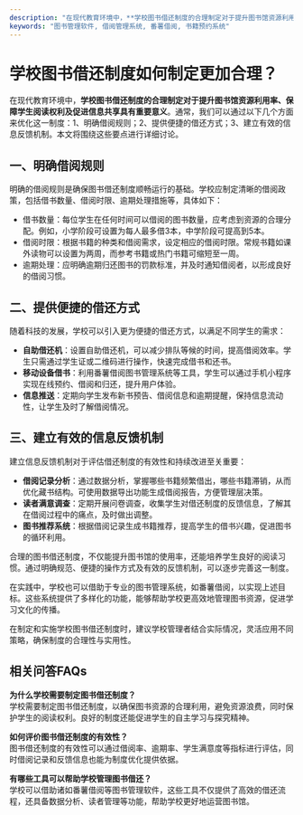 ```yaml
---
description: "在现代教育环境中，**学校图书借还制度的合理制定对于提升图书馆资源利用率、保障学生阅读权利及促进信息共享具有重要意义**。通常，我们可以通过以下几个方面来优化这一制度：1、明确借阅规则；2、提供便捷的借还方式；3、建立有效的信息反馈机制。本文将围绕这些要点进行详细讨论。"
keywords: "图书管理软件, 借阅管理系统, 番薯借阅, 书籍预约系统"
---
```

# 学校图书借还制度如何制定更加合理？

在现代教育环境中，**学校图书借还制度的合理制定对于提升图书馆资源利用率、保障学生阅读权利及促进信息共享具有重要意义**。通常，我们可以通过以下几个方面来优化这一制度：1、明确借阅规则；2、提供便捷的借还方式；3、建立有效的信息反馈机制。本文将围绕这些要点进行详细讨论。

## 一、明确借阅规则

明确的借阅规则是确保图书借还制度顺畅运行的基础。学校应制定清晰的借阅政策，包括借书数量、借阅时限、逾期处理措施等，具体如下：

- 借书数量：每位学生在任何时间可以借阅的图书数量，应考虑到资源的合理分配。例如，小学阶段可设置为每人最多借3本，中学阶段可提高到5本。
- 借阅时限：根据书籍的种类和借阅需求，设定相应的借阅时限。常规书籍如课外读物可以设置为两周，而参考书籍或热门书籍可缩短至一周。
- 逾期处理：应明确逾期归还图书的罚款标准，并及时通知借阅者，以形成良好的借阅习惯。

## 二、提供便捷的借还方式

随着科技的发展，学校可以引入更为便捷的借还方式，以满足不同学生的需求：

- **自助借还机**：设置自助借还机，可以减少排队等候的时间，提高借阅效率。学生只需通过学生证或二维码进行操作，快速完成借书和还书。
- **移动设备借书**：利用番薯借阅图书管理系统等工具，学生可以通过手机小程序实现在线预约、借阅和归还，提升用户体验。
- **信息推送**：定期向学生发布新书预告、借阅信息和逾期提醒，保持信息流动性，让学生及时了解借阅情况。

## 三、建立有效的信息反馈机制

建立信息反馈机制对于评估借还制度的有效性和持续改进至关重要：

- **借阅记录分析**：通过数据分析，掌握哪些书籍频繁借出，哪些书籍滞销，从而优化藏书结构。可使用数据导出功能生成借阅报告，方便管理层决策。
- **读者满意调查**：定期开展问卷调查，收集学生对借还制度的反馈信息，了解其在借阅过程中的痛点，及时做出调整。
- **图书推荐系统**：根据借阅记录生成书籍推荐，提高学生的借书兴趣，促进图书的循环利用。

合理的图书借还制度，不仅能提升图书馆的使用率，还能培养学生良好的阅读习惯。通过明确规范、便捷的操作方式及有效的反馈机制，可以逐步完善这一制度。

在实践中，学校也可以借助于专业的图书管理系统，如番薯借阅，以实现上述目标。这些系统提供了多样化的功能，能够帮助学校更高效地管理图书资源，促进学习文化的传播。

在制定和实施学校图书借还制度时，建议学校管理者结合实际情况，灵活应用不同策略，确保制度的合理性与实用性。

## 相关问答FAQs

**为什么学校需要制定图书借还制度？**  
学校需要制定图书借还制度，以确保图书资源的合理利用，避免资源浪费，同时保护学生的阅读权利。良好的制度还能促进学生的自主学习与探究精神。

**如何评价图书借还制度的有效性？**  
图书借还制度的有效性可以通过借阅率、逾期率、学生满意度等指标进行评估，同时借阅记录和反馈信息也能为制度优化提供依据。

**有哪些工具可以帮助学校管理图书借还？**  
学校可以借助诸如番薯借阅等图书管理软件，这些工具不仅提供了高效的借还流程，还具备数据分析、读者管理等功能，帮助学校更好地运营图书馆。
